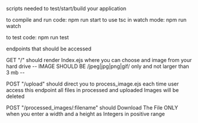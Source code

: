 scripts needed to test/start/build your application

to compile and run code: npm run start 
to use tsc in watch mode: npm run watch

to test code: npm run test

endpoints that should be accessed

GET "/" should render Index.ejs where you can choose and image from your hard drive
-- IMAGE SHOULD BE /jpeg|jpg|png|gif/ only and not larger than 3 mb --

POST "/upload" should direct you to process_image.ejs each time user access this endpoint all files in processed and uploaded Images will be deleted

POST "/processed_images/:filename" should Download The File ONLY when you enter a width and a height as Integers in positive range